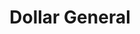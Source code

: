 ---
title: "Dollar General"
url: /kingsland/dollar-general-laurel-island-parkway/
shop: variety store
---